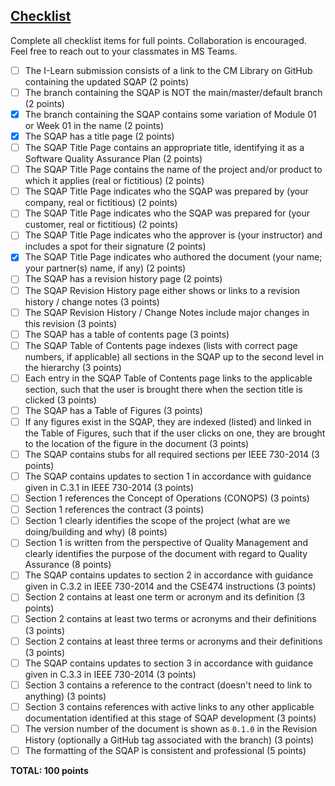 ## [Checklist](https://mjnks.github.io/BYUI-CSE-474/m1/1.6.html#checklist)

Complete all checklist items for full points. Collaboration is encouraged. Feel free to reach out to your classmates in MS Teams.

- [ ] The I-Learn submission consists of a link to the CM Library on GitHub containing the updated SQAP (2 points)
- [ ] The branch containing the SQAP is NOT the main/master/default branch (2 points)
- [x] The branch containing the SQAP contains some variation of Module 01 or Week 01 in the name (2 points)
- [x] The SQAP has a title page (2 points)
- [ ] The SQAP Title Page contains an appropriate title, identifying it as a Software Quality Assurance Plan (2 points)
- [ ] The SQAP Title Page contains the name of the project and/or product to which it applies (real or fictitious) (2 points)
- [ ] The SQAP Title Page indicates who the SQAP was prepared by (your company, real or fictitious) (2 points)
- [ ] The SQAP Title Page indicates who the SQAP was prepared for (your customer, real or fictitious) (2 points)
- [ ] The SQAP Title Page indicates who the approver is (your instructor) and includes a spot for their signature (2 points)
- [x] The SQAP Title Page indicates who authored the document (your name; your partner(s) name, if any) (2 points)
- [ ] The SQAP has a revision history page (2 points)
- [ ] The SQAP Revision History page either shows or links to a revision history / change notes (3 points)
- [ ] The SQAP Revision History / Change Notes include major changes in this revision (3 points)
- [ ] The SQAP has a table of contents page (3 points)
- [ ] The SQAP Table of Contents page indexes (lists with correct page numbers, if applicable) all sections in the SQAP up to the second level in the hierarchy (3 points)
- [ ] Each entry in the SQAP Table of Contents page links to the applicable section, such that the user is brought there when the section title is clicked (3 points)
- [ ] The SQAP has a Table of Figures (3 points)
- [ ] If any figures exist in the SQAP, they are indexed (listed) and linked in the Table of Figures, such that if the user clicks on one, they are brought to the location of the figure in the document (3 points)
- [ ] The SQAP contains stubs for all required sections per IEEE 730-2014 (3 points)
- [ ] The SQAP contains updates to section 1 in accordance with guidance given in C.3.1 in IEEE 730-2014 (3 points)
- [ ] Section 1 references the Concept of Operations (CONOPS) (3 points)
- [ ] Section 1 references the contract (3 points)
- [ ] Section 1 clearly identifies the scope of the project (what are we doing/building and why) (8 points)
- [ ] Section 1 is written from the perspective of Quality Management and clearly identifies the purpose of the document with regard to Quality Assurance (8 points)
- [ ] The SQAP contains updates to section 2 in accordance with guidance given in C.3.2 in IEEE 730-2014 and the CSE474 instructions (3 points)
- [ ] Section 2 contains at least one term or acronym and its definition (3 points)
- [ ] Section 2 contains at least two terms or acronyms and their definitions (3 points)
- [ ] Section 2 contains at least three terms or acronyms and their definitions (3 points)
- [ ] The SQAP contains updates to section 3 in accordance with guidance given in C.3.3 in IEEE 730-2014 (3 points)
- [ ] Section 3 contains a reference to the contract (doesn't need to link to anything) (3 points)
- [ ] Section 3 contains references with active links to any other applicable documentation identified at this stage of SQAP development (3 points)
- [ ] The version number of the document is shown as `0.1.0` in the Revision History (optionally a GitHub tag associated with the branch) (3 points)
- [ ] The formatting of the SQAP is consistent and professional (5 points)

**TOTAL: 100 points**
